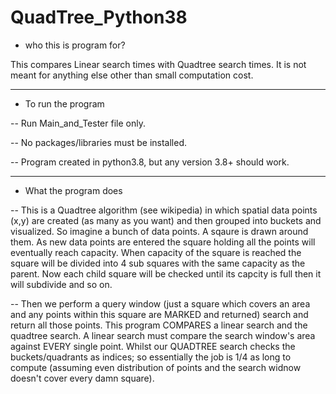 # QuadTree_Python38
- who this is program for?

This compares Linear search times with Quadtree search times. It is not meant for anything else other than small computation cost.

--------------------------------------------------------------------------------------------------
- To run the program

-- Run Main_and_Tester file only.

-- No packages/libraries must be installed.

-- Program created in python3.8, but any version 3.8+ should work.



--------------------------------------------------------------------------------------------------
- What the program does

-- This is a Quadtree algorithm (see wikipedia) in which spatial data points (x,y) are created (as many as you want) and then grouped into buckets and visualized. So imagine a bunch of data points. A sqaure is drawn around them. As new data points are entered the square holding all the points will eventually reach capacity. When capacity of the square is reached the square will be divided into 4 sub squares with the same capacity as the parent. Now each child square will be checked until its capcity is full then it will subdivide and so on. 

-- Then we perform a query window (just a square which covers an area and any points within this square are MARKED and returned) search and return all those points. This program COMPARES a linear search and the quadtree search. A linear search must compare the search window's area against EVERY single point. Whilst our QUADTREE search checks the buckets/quadrants as indices; so essentially the job is 1/4 as long to compute (assuming even distribution of points and the search widnow doesn't cover every damn square).

